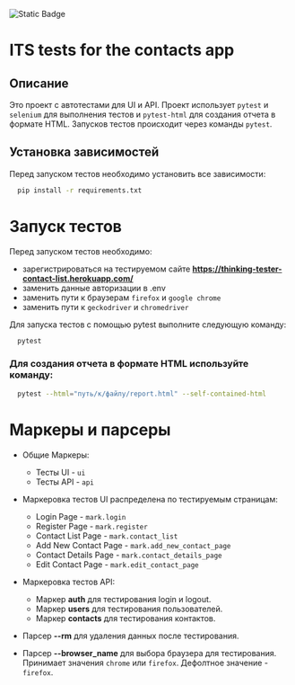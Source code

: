 ![Static Badge](https://img.shields.io/badge/code%20style-Black-black)

# ITS tests for the contacts app

## Описание

Это проект с автотестами для UI и API. Проект использует `pytest` и `selenium` для выполнения тестов и `pytest-html` для
создания отчета в формате HTML. Запусков тестов происходит через команды `pytest`.

## Установка зависимостей

Перед запуском тестов необходимо установить все зависимости:

```sh
  pip install -r requirements.txt
```

# Запуск тестов

Перед запуском тестов необходимо:

- зарегистрироваться на тестируемом сайте **https://thinking-tester-contact-list.herokuapp.com/**
- заменить данные авторизации в .env
- заменить пути к браузерам `firefox` и `google chrome`
- заменить пути к `geckodriver` и `chromedriver`

Для запуска тестов с помощью pytest выполните следующую команду:

```sh
  pytest
```

### Для создания отчета в формате HTML используйте команду:

```sh
  pytest --html="путь/к/файлу/report.html" --self-contained-html
```

# Маркеры и парсеры

- Общие Маркеры:
    + Тесты UI - `ui`
    + Тесты API - `api`

- Маркеровка тестов UI распределена по тестируемым страницам:
    + Login Page - `mark.login`
    + Register Page - `mark.register`
    + Contact List Page - `mark.contact_list`
    + Add New Contact Page - `mark.add_new_contact_page`
    + Contact Details Page - `mark.contact_details_page`
    + Edit Contact Page - `mark.edit_contact_page`
- Маркеровка тестов API:
    + Маркер **auth** для тестирования login и logout.
    + Маркер **users** для тестирования пользователей.
    + Маркер **contacts** для тестирования контактов.

- Парсер **--rm** для удаления данных после тестирования.
- Парсер **--browser_name** для выбора браузера для тестирования. Принимает значения `chrome` или `firefox`. Дефолтное
  значение - `firefox`.